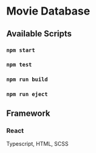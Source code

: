 # Movie Database

## Available Scripts

### `npm start`

### `npm test`

### `npm run build`

### `npm run eject`

## Framework

### React
Typescript, HTML, SCSS
